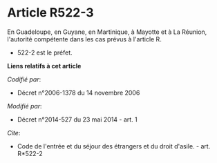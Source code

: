 # Article R522-3

En Guadeloupe, en Guyane, en Martinique, à Mayotte et à La Réunion, l'autorité compétente dans les cas prévus à l'article R.
* 522-2 est le préfet.

**Liens relatifs à cet article**

_Codifié par_:

  - Décret n°2006-1378 du 14 novembre 2006

_Modifié par_:

  - Décret n°2014-527 du 23 mai 2014 - art. 1

_Cite_:

  - Code de l'entrée et du séjour des étrangers et du droit d'asile. - art. R*522-2
